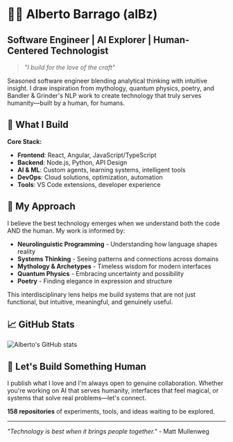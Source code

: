 # 🥷🏻 Alberto Barrago (alBz) 
## Software Engineer | AI Explorer | Human-Centered Technologist

> *"I build for the love of the craft"*

Seasoned software engineer blending analytical thinking with intuitive insight. I draw inspiration from mythology, quantum physics, poetry, and Bandler & Grinder's NLP work to create technology that truly serves humanity—built by a human, for humans.

## 🚀 What I Build

**Core Stack:**
- **Frontend**: React, Angular, JavaScript/TypeScript
- **Backend**: Node.js, Python, API Design
- **AI & ML**: Custom agents, learning systems, intelligent tools
- **DevOps**: Cloud solutions, optimization, automation
- **Tools**: VS Code extensions, developer experience

## 🧠 My Approach

I believe the best technology emerges when we understand both the code AND the human. My work is informed by:

- **Neurolinguistic Programming** - Understanding how language shapes reality
- **Systems Thinking** - Seeing patterns and connections across domains  
- **Mythology & Archetypes** - Timeless wisdom for modern interfaces
- **Quantum Physics** - Embracing uncertainty and possibility
- **Poetry** - Finding elegance in expression and structure

This interdisciplinary lens helps me build systems that are not just functional, but intuitive, meaningful, and genuinely useful.

## 📈 GitHub Stats

![Alberto's GitHub stats](https://github-readme-stats.vercel.app/api?username=AlbertoBarrago&show_icons=true&theme=radical)

## 🤝 Let's Build Something Human

I publish what I love and I'm always open to genuine collaboration. Whether you're working on AI that serves humanity, interfaces that feel magical, or systems that solve real problems—let's connect.

**158 repositories** of experiments, tools, and ideas waiting to be explored.

---

*"Technology is best when it brings people together."* - Matt Mullenweg
